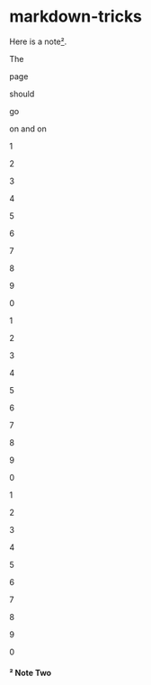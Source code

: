 # markdown-tricks

Here is a note[²].

The

page

should

go

on and on

1

2

3

4

5

6

7

8

9

0

1

2

3

4

5

6

7

8

9

0

1

2

3

4

5

6

7

8

9

0

#### ² Note Two
[²]:#-note-two
